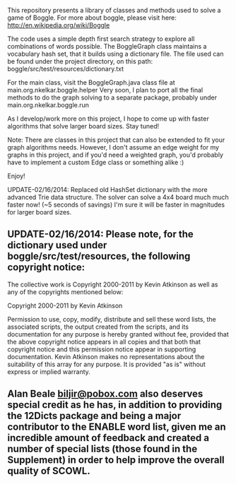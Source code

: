 This repository presents a library of classes and methods used to solve a game of Boggle. For more about boggle, please visit here: http://en.wikipedia.org/wiki/Boggle

The code uses a simple depth first search strategy to explore all combinations of words possible. The BoggleGraph class maintains a vocabulary hash set, that it builds using a dictionary file. The file used can be found under the project directory, on this path: boggle/src/test/resources/dictionary.txt

For the main class, visit the BoggleGraph.java class file at main.org.nkelkar.boggle.helper
Very soon, I plan to port all the final methods to do the graph solving to a separate package, probably under main.org.nkelkar.boggle.run

As I develop/work more on this project, I hope to come up with faster algorithms that solve larger board sizes. Stay tuned! 

Note: There are classes in this project that can also be extended to fit your graph algorithms needs. However, I don't assume an edge weight for my graphs in this project, and if you'd need a weighted graph, you'd probably have to implement a custom Edge class or something alike :)

Enjoy!

UPDATE-02/16/2014: Replaced old HashSet dictionary with the more advanced Trie data structure. The solver can solve a 4x4 board much much faster now! (~5 seconds of savings) I'm sure it will be faster in magnitudes for larger board sizes. 

UPDATE-02/16/2014: Please note, for the dictionary used under boggle/src/test/resources, the following copyright notice:
--
The collective work is Copyright 2000-2011 by Kevin Atkinson as well
as any of the copyrights mentioned below:

  Copyright 2000-2011 by Kevin Atkinson

  Permission to use, copy, modify, distribute and sell these word
  lists, the associated scripts, the output created from the scripts,
  and its documentation for any purpose is hereby granted without fee,
  provided that the above copyright notice appears in all copies and
  that both that copyright notice and this permission notice appear in
  supporting documentation. Kevin Atkinson makes no representations
  about the suitability of this array for any purpose. It is provided
  "as is" without express or implied warranty.

Alan Beale <biljir@pobox.com> also deserves special credit as he has,
in addition to providing the 12Dicts package and being a major
contributor to the ENABLE word list, given me an incredible amount of
feedback and created a number of special lists (those found in the
Supplement) in order to help improve the overall quality of SCOWL.
-- 
